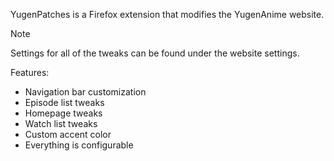 YugenPatches is a Firefox extension that modifies the YugenAnime website.

> [!NOTE]
> Settings for all of the tweaks can be found under the website settings.

Features:
 - Navigation bar customization
 - Episode list tweaks
 - Homepage tweaks
 - Watch list tweaks
 - Custom accent color
 - Everything is configurable
